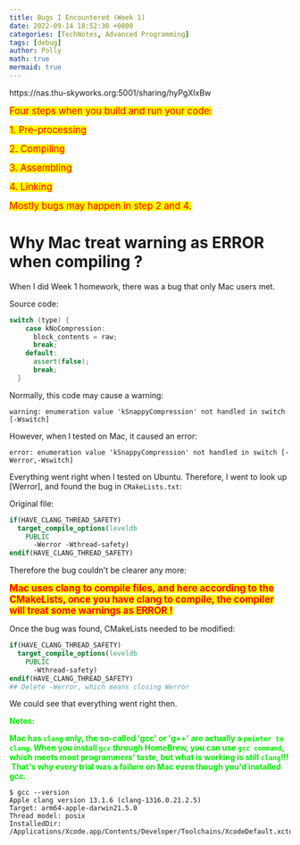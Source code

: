 ```yaml
---
title: Bugs I Encountered (Week 1)
date: 2022-09-14 18:52:30 +0800
categories: [TechNotes, Advanced Programming]
tags: [debug]
author: Polly
math: true
mermaid: true
---
```


<p>https://nas.thu-skyworks.org:5001/sharing/hyPgXIxBw</p>

<mark><big><font color=red>Four steps when you build and run your code:</font></big></mark>

<mark><big><font color=red>1. Pre-processing</font></big></mark>

<mark><big><font color=red>2. Compiling</font></big></mark>

<mark><big><font color=red>3. Assembling</font></big></mark>

<mark><big><font color=red>4. Linking</font></big></mark>

<mark><big><font color=red>Mostly bugs may happen in step 2 and 4.</font></big></mark>

# Why Mac treat warning as ERROR when compiling ?

When I did Week 1 homework, there was a bug that only Mac users met.

Source code:

```c++
switch (type) {
    case kNoCompression:
      block_contents = raw;
      break;
    default:
      assert(false);
      break;
  }
```

Normally, this code may cause a warning:

```console
warning: enumeration value 'kSnappyCompression' not handled in switch [-Wswitch]
```

However, when I tested on Mac, it caused an error:

```console
error: enumeration value 'kSnappyCompression' not handled in switch [-Werror,-Wswitch]
```

Everything went right when I tested on Ubuntu. Therefore, I went to look up [Werror], and found the bug in `CMakeLists.txt`:

Original file:

```cmake
if(HAVE_CLANG_THREAD_SAFETY)
  target_compile_options(leveldb
    PUBLIC
      -Werror -Wthread-safety)
endif(HAVE_CLANG_THREAD_SAFETY)
```

Therefore the bug couldn't be clearer any more:

<mark><font color=red><big><b>Mac uses clang to compile files, and here according to the CMakeLists, once you have clang to compile, the compiler will treat some warnings as ERROR !</b></big></font></mark>

Once the bug was found, CMakeLists needed to be modified:

```cmake
if(HAVE_CLANG_THREAD_SAFETY)
  target_compile_options(leveldb
    PUBLIC
      -Wthread-safety)
endif(HAVE_CLANG_THREAD_SAFETY)
## Delete -Werror, which means closing Werror
```

We could see that everything went right then.

<b><font color=gree>Notes:</font></b>

<b><font color=gree> Mac has `clang` only, the so-called 'gcc' or 'g++' are actually a `pointer to clang`. When you install `gcc` through HomeBrew, you can use `gcc command`, which meets most programmers' taste, but what is working is still `clang`!!!  That's why every trial was a failure on Mac even though you'd installed gcc.</font></b>

```console
$ gcc --version
Apple clang version 13.1.6 (clang-1316.0.21.2.5)
Target: arm64-apple-darwin21.5.0
Thread model: posix
InstalledDir: /Applications/Xcode.app/Contents/Developer/Toolchains/XcodeDefault.xctoolchain/usr/bin
```



